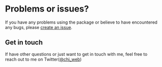 # Problems or issues?

If you have any problems using the package or believe to have encountered any bugs, please [create an issue](https://github.com/Plazide/fauna-gql-upload/issues/new).

## Get in touch

If have other questions or just want to get in touch with me, feel free to reach out to me on Twitter([@chj_web](https://twitter.com/chj_web))